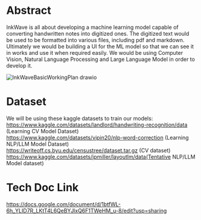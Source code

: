 # Abstract
InkWave is all about developing a machine learning model capable of converting handwritten notes into digitized ones. The digitized text would be used to be formatted into various files, including pdf and markdown. Ultimately we would be building a UI for the ML model so that we can see it in works and use it when required easily. We would be using Computer Vision, Natural Language Processing and Large Language Model in order to develop it. 

![InkWaveBasicWorkingPlan drawio](https://github.com/cppsea/InkWave/assets/119718093/5cf94d3e-56bf-454b-a100-debe68f8b998)


# Dataset
We will be using these kaggle datasets to train our models: 
https://www.kaggle.com/datasets/landlord/handwriting-recognition/data (Learning CV Model Dataset)
https://www.kaggle.com/datasets/vipin20/nlp-word-correction (Learning NLP/LLM  Model Dataset)
https://writeoff.cs.byu.edu/censustree/dataset.tar.gz (CV dataset)
https://www.kaggle.com/datasets/jpmiller/layoutlm/data(Tentative NLP/LLM Model dataset)

# Tech Doc Link
https://docs.google.com/document/d/1btfWL-6h_YLID7R_LKtT4L6QeBYJlxQ6F1TWeHM_u-8/edit?usp=sharing
